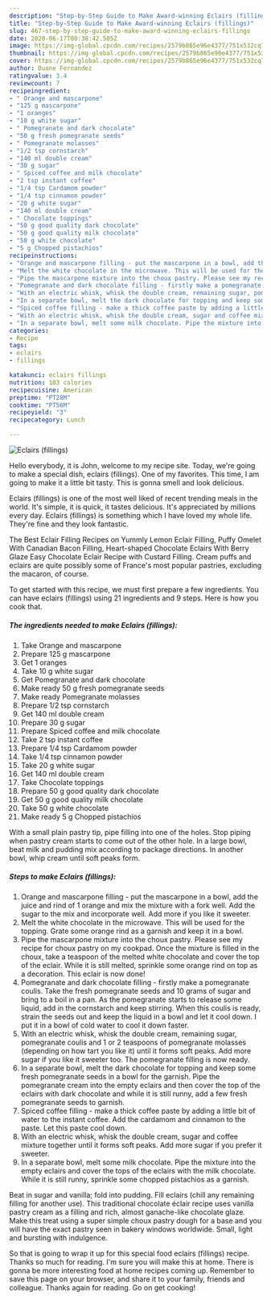 ```yaml
---
description: "Step-by-Step Guide to Make Award-winning Eclairs (fillings)"
title: "Step-by-Step Guide to Make Award-winning Eclairs (fillings)"
slug: 467-step-by-step-guide-to-make-award-winning-eclairs-fillings
date: 2020-06-17T00:38:42.505Z
image: https://img-global.cpcdn.com/recipes/2579b865e96e4377/751x532cq70/eclairs-fillings-recipe-main-photo.jpg
thumbnail: https://img-global.cpcdn.com/recipes/2579b865e96e4377/751x532cq70/eclairs-fillings-recipe-main-photo.jpg
cover: https://img-global.cpcdn.com/recipes/2579b865e96e4377/751x532cq70/eclairs-fillings-recipe-main-photo.jpg
author: Duane Fernandez
ratingvalue: 3.4
reviewcount: 7
recipeingredient:
- " Orange and mascarpone"
- "125 g mascarpone"
- "1 oranges"
- "10 g white sugar"
- " Pomegranate and dark chocolate"
- "50 g fresh pomegranate seeds"
- " Pomegranate molasses"
- "1/2 tsp cornstarch"
- "140 ml double cream"
- "30 g sugar"
- " Spiced coffee and milk chocolate"
- "2 tsp instant coffee"
- "1/4 tsp Cardamom powder"
- "1/4 tsp cinnamon powder"
- "20 g white sugar"
- "140 ml double cream"
- " Chocolate toppings"
- "50 g good quality dark chocolate"
- "50 g good quality milk chocolate"
- "50 g white chocolate"
- "5 g Chopped pistachios"
recipeinstructions:
- "Orange and mascarpone filling - put the mascarpone in a bowl, add the juice and rind of 1 orange and mix the mixture with a fork well. Add the sugar to the mix and incorporate well. Add more if you like it sweeter."
- "Melt the white chocolate in the microwave. This will be used for the topping. Grate some orange rind as a garnish and keep it in a bowl."
- "Pipe the mascarpone mixture into the choux pastry. Please see my recipe for choux pastry on my cookpad. Once the mixture is filled in the choux, take a teaspoon of the melted white chocolate and cover the top of the eclair. While it is still melted, sprinkle some orange rind on top as a decoration. This eclair is now done!"
- "Pomegranate and dark chocolate filling - firstly make a pomegranate coulis. Take the fresh pomegranate seeds and 10 grams of sugar and bring to a boil in a pan. As the pomegranate starts to release some liquid, add in the cornstarch and keep stirring. When this coulis is ready, strain the seeds out and keep the liquid in a bowl and let it cool down. I put it in a bowl of cold water to cool it down faster."
- "With an electric whisk, whisk the double cream, remaining sugar, pomegranate coulis and 1 or 2 teaspoons of pomegranate molasses (depending on how tart you like it) until it forms soft peaks. Add more sugar if you like it sweeter too. The pomegranate filling is now ready."
- "In a separate bowl, melt the dark chocolate for topping and keep some fresh pomegranate seeds in a bowl for the garnish. Pipe the pomegranate cream into the empty eclairs and then cover the top of the eclairs with dark chocolate and while it is still runny, add a few fresh pomegranate seeds to garnish."
- "Spiced coffee filling - make a thick coffee paste by adding a little bit of water to the instant coffee. Add the cardamom and cinnamon to the paste. Let this paste cool down."
- "With an electric whisk, whisk the double cream, sugar and coffee mixture together until it forms soft peaks. Add more sugar if you prefer it sweeter."
- "In a separate bowl, melt some milk chocolate. Pipe the mixture into the empty eclairs and cover the tops of the eclairs with the milk chocolate. While it is still runny, sprinkle some chopped pistachios as a garnish."
categories:
- Recipe
tags:
- eclairs
- fillings

katakunci: eclairs fillings 
nutrition: 103 calories
recipecuisine: American
preptime: "PT28M"
cooktime: "PT56M"
recipeyield: "3"
recipecategory: Lunch

---
```



![Eclairs (fillings)](https://img-global.cpcdn.com/recipes/2579b865e96e4377/751x532cq70/eclairs-fillings-recipe-main-photo.jpg)

Hello everybody, it is John, welcome to my recipe site. Today, we're going to make a special dish, eclairs (fillings). One of my favorites. This time, I am going to make it a little bit tasty. This is gonna smell and look delicious.

Eclairs (fillings) is one of the most well liked of recent trending meals in the world. It's simple, it is quick, it tastes delicious. It's appreciated by millions every day. Eclairs (fillings) is something which I have loved my whole life. They're fine and they look fantastic.

The Best Eclair Filling Recipes on Yummly Lemon Eclair Filling, Puffy Omelet With Canadian Bacon Filling, Heart-shaped Chocolate Eclairs With Berry Glaze Easy Chocolate Eclair Recipe with Custard Filling. Cream puffs and eclairs are quite possibly some of France&#39;s most popular pastries, excluding the macaron, of course.


To get started with this recipe, we must first prepare a few ingredients. You can have eclairs (fillings) using 21 ingredients and 9 steps. Here is how you cook that.

<!--inarticleads1-->

##### The ingredients needed to make Eclairs (fillings):

1. Take  Orange and mascarpone
1. Prepare 125 g mascarpone
1. Get 1 oranges
1. Take 10 g white sugar
1. Get  Pomegranate and dark chocolate
1. Make ready 50 g fresh pomegranate seeds
1. Make ready  Pomegranate molasses
1. Prepare 1/2 tsp cornstarch
1. Get 140 ml double cream
1. Prepare 30 g sugar
1. Prepare  Spiced coffee and milk chocolate
1. Take 2 tsp instant coffee
1. Prepare 1/4 tsp Cardamom powder
1. Take 1/4 tsp cinnamon powder
1. Take 20 g white sugar
1. Get 140 ml double cream
1. Take  Chocolate toppings
1. Prepare 50 g good quality dark chocolate
1. Get 50 g good quality milk chocolate
1. Take 50 g white chocolate
1. Make ready 5 g Chopped pistachios


With a small plain pastry tip, pipe filling into one of the holes. Stop piping when pastry cream starts to come out of the other hole. In a large bowl, beat milk and pudding mix according to package directions. In another bowl, whip cream until soft peaks form. 

<!--inarticleads2-->

##### Steps to make Eclairs (fillings):

1. Orange and mascarpone filling - put the mascarpone in a bowl, add the juice and rind of 1 orange and mix the mixture with a fork well. Add the sugar to the mix and incorporate well. Add more if you like it sweeter.
1. Melt the white chocolate in the microwave. This will be used for the topping. Grate some orange rind as a garnish and keep it in a bowl.
1. Pipe the mascarpone mixture into the choux pastry. Please see my recipe for choux pastry on my cookpad. Once the mixture is filled in the choux, take a teaspoon of the melted white chocolate and cover the top of the eclair. While it is still melted, sprinkle some orange rind on top as a decoration. This eclair is now done!
1. Pomegranate and dark chocolate filling - firstly make a pomegranate coulis. Take the fresh pomegranate seeds and 10 grams of sugar and bring to a boil in a pan. As the pomegranate starts to release some liquid, add in the cornstarch and keep stirring. When this coulis is ready, strain the seeds out and keep the liquid in a bowl and let it cool down. I put it in a bowl of cold water to cool it down faster.
1. With an electric whisk, whisk the double cream, remaining sugar, pomegranate coulis and 1 or 2 teaspoons of pomegranate molasses (depending on how tart you like it) until it forms soft peaks. Add more sugar if you like it sweeter too. The pomegranate filling is now ready.
1. In a separate bowl, melt the dark chocolate for topping and keep some fresh pomegranate seeds in a bowl for the garnish. Pipe the pomegranate cream into the empty eclairs and then cover the top of the eclairs with dark chocolate and while it is still runny, add a few fresh pomegranate seeds to garnish.
1. Spiced coffee filling - make a thick coffee paste by adding a little bit of water to the instant coffee. Add the cardamom and cinnamon to the paste. Let this paste cool down.
1. With an electric whisk, whisk the double cream, sugar and coffee mixture together until it forms soft peaks. Add more sugar if you prefer it sweeter.
1. In a separate bowl, melt some milk chocolate. Pipe the mixture into the empty eclairs and cover the tops of the eclairs with the milk chocolate. While it is still runny, sprinkle some chopped pistachios as a garnish.


Beat in sugar and vanilla; fold into pudding. Fill eclairs (chill any remaining filling for another use). This traditional chocolate éclair recipe uses vanilla pastry cream as a filling and rich, almost ganache-like chocolate glaze. Make this treat using a super simple choux pastry dough for a base and you will have the exact pastry seen in bakery windows worldwide. Small, light and bursting with indulgence. 

So that is going to wrap it up for this special food eclairs (fillings) recipe. Thanks so much for reading. I'm sure you will make this at home. There is gonna be more interesting food at home recipes coming up. Remember to save this page on your browser, and share it to your family, friends and colleague. Thanks again for reading. Go on get cooking!
